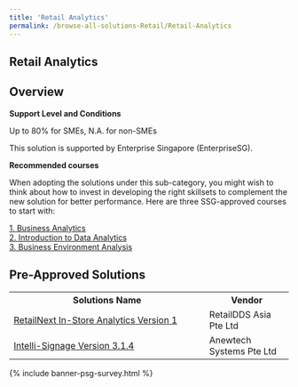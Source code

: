 ```yaml
---
title: 'Retail Analytics'
permalink: /browse-all-solutions-Retail/Retail-Analytics
---
```


## Retail Analytics
## Overview

**Support Level and Conditions**

Up to 80% for SMEs, N.A. for non-SMEs

This solution is supported by Enterprise Singapore (EnterpriseSG).

**Recommended courses**

When adopting the solutions under this sub-category, you might wish to think about how to invest in developing the right skillsets to complement the new solution for better performance. Here are three SSG-approved courses to start with:

<a href='https://sfec.enterprisejobskills.gov.sg/Course_Internet/CourseDetail/?CoursesReferenceNumber=TGS-2017505277'  target='_blank' rel='noopener'>1. Business Analytics </a><br>
<a href='https://sfec.enterprisejobskills.gov.sg/Course_Internet/CourseDetail/?CoursesReferenceNumber=TGS-2017505385'  target='_blank' rel='noopener'>2. Introduction to Data Analytics</a><br>
<a href='https://sfec.enterprisejobskills.gov.sg/Course_Internet/CourseDetail/?CoursesReferenceNumber=TGS-2021006302'  target='_blank' rel='noopener'>3. Business Environment Analysis</a><br>

## Pre-Approved Solutions

<table>
<tr>
<th style='width: auto;'><b>Solutions Name</b></th>
<th style='width: 30%;'><b>Vendor</b></th>
</tr>
<tr>
<td><a href='/productivity-solutions-grant/solutionrepo/solution1673' target='_blank'>RetailNext In-Store Analytics Version 1</a><br></td>
<td>RetailDDS Asia Pte Ltd</td>
</tr>
<tr>
<td><a href='/productivity-solutions-grant/solutionrepo/solution1720' target='_blank'>Intelli-Signage Version 3.1.4</a><br></td>
<td>Anewtech Systems Pte Ltd</td>
</tr>
</table>

{% include banner-psg-survey.html %}
